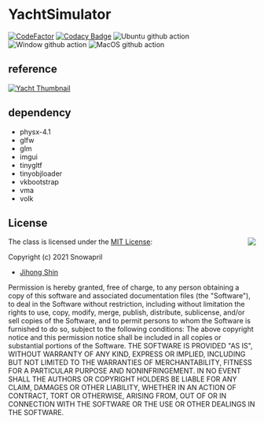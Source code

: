 # YachtSimulator

[![CodeFactor](https://www.codefactor.io/repository/github/snowapril/YachtSimulator/badge)](https://www.codefactor.io/repository/github/snowapril/YachtSimulator)
[![Codacy Badge](https://app.codacy.com/project/badge/Grade/755ac32c60cd4fdd80934f7de453838d)](https://www.codacy.com/gh/Snowapril/YachtSimulator/dashboard?utm_source=github.com&amp;utm_medium=referral&amp;utm_content=Snowapril/YachtSimulator&amp;utm_campaign=Badge_Grade)
![Ubuntu github action](https://github.com/Snowapril/YachtSimulator/actions/workflows/ubuntu.yml/badge.svg?branch=main)
![Window github action](https://github.com/Snowapril/YachtSimulator/actions/workflows/window.yml/badge.svg?branch=main)
![MacOS github action](https://github.com/Snowapril/YachtSimulator/actions/workflows/macos.yml/badge.svg?branch=main)

## reference

[![Yacht Thumbnail](https://img.youtube.com/vi/I-DsOVUYxXw/0.jpg)](https://youtu.be/I-DsOVUYxXw?t=94 "Yacht Thumbnail")

## dependency
*   physx-4.1
*   glfw
*   glm
*   imgui
*   tinygltf
*   tinyobjloader
*   vkbootstrap
*   vma
*   volk

## License
<img align="right" src="http://opensource.org/trademarks/opensource/OSI-Approved-License-100x137.png">

The class is licensed under the [MIT License](http://opensource.org/licenses/MIT):

Copyright (c) 2021 Snowapril
*   [Jihong Shin](https://github.com/Snowapril)

Permission is hereby granted, free of charge, to any person obtaining a copy of this software and associated documentation files (the "Software"), to deal in the Software without restriction, including without limitation the rights to use, copy, modify, merge, publish, distribute, sublicense, and/or sell copies of the Software, and to permit persons to whom the Software is furnished to do so, subject to the following conditions:
The above copyright notice and this permission notice shall be included in all copies or substantial portions of the Software.
THE SOFTWARE IS PROVIDED "AS IS", WITHOUT WARRANTY OF ANY KIND, EXPRESS OR IMPLIED, INCLUDING BUT NOT LIMITED TO THE WARRANTIES OF MERCHANTABILITY, FITNESS FOR A PARTICULAR PURPOSE AND NONINFRINGEMENT. IN NO EVENT SHALL THE AUTHORS OR COPYRIGHT HOLDERS BE LIABLE FOR ANY CLAIM, DAMAGES OR OTHER LIABILITY, WHETHER IN AN ACTION OF CONTRACT, TORT OR OTHERWISE, ARISING FROM, OUT OF OR IN CONNECTION WITH THE SOFTWARE OR THE USE OR OTHER DEALINGS IN THE SOFTWARE.
